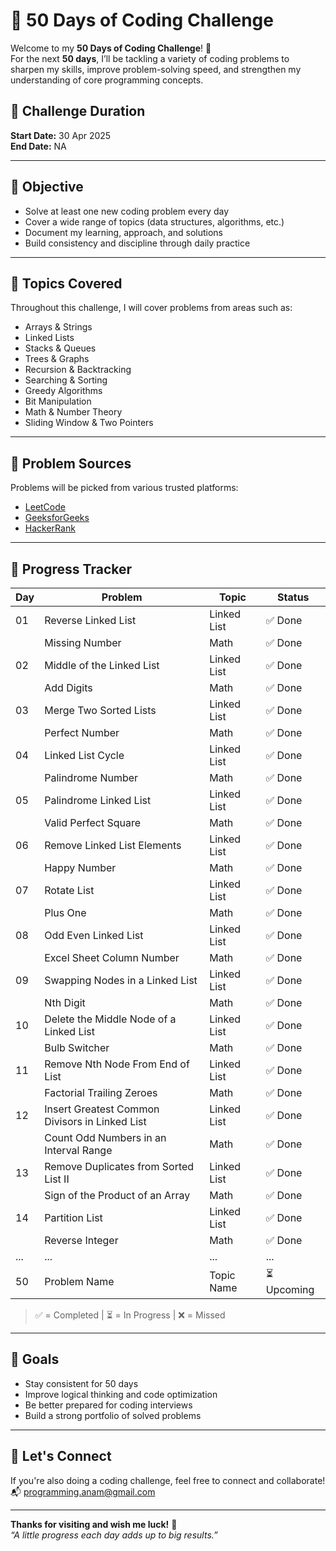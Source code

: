 # 🧠 50 Days of Coding Challenge

Welcome to my **50 Days of Coding Challenge**! 🚀  
For the next **50 days**, I’ll be tackling a variety of coding problems to sharpen my skills, improve problem-solving speed, and strengthen my understanding of core programming concepts.

## 📅 Challenge Duration

**Start Date:** 30 Apr 2025  
**End Date:** NA

---

## 📌 Objective

- Solve at least one new coding problem every day
- Cover a wide range of topics (data structures, algorithms, etc.)
- Document my learning, approach, and solutions
- Build consistency and discipline through daily practice

---

## 🧠 Topics Covered

Throughout this challenge, I will cover problems from areas such as:

- Arrays & Strings
- Linked Lists
- Stacks & Queues
- Trees & Graphs
- Recursion & Backtracking
- Searching & Sorting
- Greedy Algorithms
- Bit Manipulation
- Math & Number Theory
- Sliding Window & Two Pointers

---

## 🧩 Problem Sources

Problems will be picked from various trusted platforms:
- [LeetCode](https://leetcode.com)
- [GeeksforGeeks](https://www.geeksforgeeks.org)
- [HackerRank](https://www.hackerrank.com)

---

## 🚀 Progress Tracker

| Day | Problem                             | Topic       | Status   |
|-----|-------------------------------------|-------------|----------|
| 01  | Reverse Linked List                 | Linked List | ✅ Done  |
|     | Missing Number                      | Math        | ✅ Done  |
| 02  | Middle of the Linked List           | Linked List | ✅ Done  |
|     | Add Digits                          | Math        | ✅ Done  |
| 03  | Merge Two Sorted Lists              | Linked List | ✅ Done  |
|     | Perfect Number                      | Math        | ✅ Done  |
| 04  | Linked List Cycle                   | Linked List | ✅ Done  |
|     | Palindrome Number                   | Math        | ✅ Done  |
| 05  | Palindrome Linked List              | Linked List | ✅ Done  |
|     | Valid Perfect Square                | Math        | ✅ Done  |
| 06  | Remove Linked List Elements         | Linked List | ✅ Done  |
|     | Happy Number                        | Math        | ✅ Done  |
| 07  | Rotate List                         | Linked List | ✅ Done  |
|     | Plus One                            | Math        | ✅ Done  |
| 08  | Odd Even Linked List                | Linked List | ✅ Done  |
|     | Excel Sheet Column Number           | Math        | ✅ Done  |
| 09  | Swapping Nodes in a Linked List     | Linked List | ✅ Done  |
|     | Nth Digit                           | Math        | ✅ Done  |
| 10  | Delete the Middle Node of a Linked List | Linked List | ✅ Done  |
|     | Bulb Switcher                       | Math        | ✅ Done  |
| 11  | Remove Nth Node From End of List    | Linked List | ✅ Done  |
|     | Factorial Trailing Zeroes           | Math        | ✅ Done  |
| 12  | Insert Greatest Common Divisors in Linked List | Linked List | ✅ Done  |
|     | Count Odd Numbers in an Interval Range | Math     | ✅ Done  |
| 13  | Remove Duplicates from Sorted List II | Linked List | ✅ Done  |
|     | Sign of the Product of an Array     | Math        | ✅ Done  |
| 14  | Partition List                      | Linked List | ✅ Done  |
|     | Reverse Integer                     | Math        | ✅ Done  |
| ... | ...                                 | ...         | ...      |
| 50  | Problem Name                        | Topic Name  | ⏳ Upcoming |

> ✅ = Completed | ⏳ = In Progress | ❌ = Missed

---

## 🌟 Goals

- Stay consistent for 50 days
- Improve logical thinking and code optimization
- Be better prepared for coding interviews
- Build a strong portfolio of solved problems

---

## 📣 Let's Connect

If you're also doing a coding challenge, feel free to connect and collaborate!  
📬 [programming.anam@gmail.com](mailto:programming.anam@gmail.com)

---

**Thanks for visiting and wish me luck!** 🙌  
_“A little progress each day adds up to big results.”_


